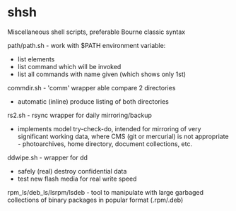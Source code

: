 # shsh
Miscellaneous shell scripts, preferable Bourne classic syntax

path/path.sh - work with $PATH environment variable:
 - list elements
 - list command which will be invoked
 - list all commands with name given (which shows only 1st)

commdir.sh - 'comm' wrapper able compare 2 directories
 - automatic (inline) produce listing of both directories
  
rs2.sh - rsync wrapper for daily mirroring/backup
 - implements model try-check-do, intended for mirroring
   of very significant working data, where CMS (git or mercurial) is not appropriate -
   photoarchives, home directory, document collections, etc.
   
ddwipe.sh - wrapper for dd
 - safely (real) destroy confidential data
 - test new flash media for real write speed

rpm_ls/deb_ls/lsrpm/lsdeb - tool to manipulate with large garbaged collections
  of binary packages in popular format (.rpm/.deb)


